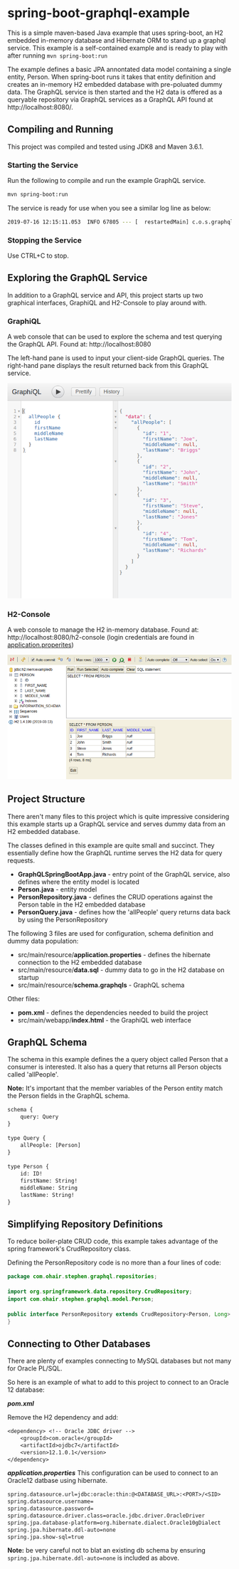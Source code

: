 # spring-boot-graphql-example

This is a simple maven-based Java example that uses spring-boot, an H2 embedded in-memory database and Hibernate ORM to stand up a graphql service. This example is a self-contained example and is ready to play with after running ```mvn spring-boot:run```

The example defines a basic JPA annontated data model containing a single entity, Person. When spring-boot runs it takes that entity definition and creates an in-memory H2 embedded database with pre-poluated dummy data. The GraphQL service is then started and the H2 data is offered as a queryable repository via GraphQL services as a GraphQL API found at http://localhost:8080/.

## Compiling and Running
This project was compiled and tested using JDK8 and Maven 3.6.1.

### Starting the Service
Run the following to compile and run the example GraphQL service.

```bash
mvn spring-boot:run
```

The service is ready for use when you see a similar log line as below:
```bash
2019-07-16 12:15:11.053  INFO 67805 --- [  restartedMain] c.o.s.graphql.GraphQLSpringBootApp       : Started GraphQLSpringBootApp in 6.457 seconds (JVM running for 6.931)
```
### Stopping the Service
Use CTRL+C to stop.

## Exploring the GraphQL Service
In addition to a GraphQL service and API, this project starts up two graphical interfaces, GraphiQL and H2-Console to play around with.

### GraphiQL 
A web console that can be used to explore the schema and test querying the GraphQL API.
Found at: http://localhost:8080

The left-hand pane is used to input your client-side GraphQL queries. The right-hand pane displays the result returned back from this GraphQL service.

![alt GraphiQL](src/docs/example-query.png)

### H2-Console 

A web console to manage the H2 in-memory database. Found at: http://localhost:8080/h2-console (login credentials are found in [application.properites](src/main/resources/application.properties))

![alt H2-Console](src/docs/h2-console.png)

## Project Structure
There aren't many files to this project which is quite impressive considering this example starts up a GraphQL service and serves dummy data from an H2 embedded database.

The classes defined in this example are quite small and succinct. They essentially define how the GraphQL runtime serves the H2 data for query requests.

* **GraphQLSpringBootApp.java** - entry point of the GraphQL service, also defines where the entity model is located 
* **Person.java** - entity model
* **PersonRepository.java** - defines the CRUD operations against the Person table in the H2 embedded database 
* **PersonQuery.java** - defines how the 'allPeople' query returns data back by using the PersonRepository 

The following 3 files are used for configuration, schema definition and dummy data population:

* src/main/resource/**application.properties** - defines the hibernate connection to the H2 embedded database
* src/main/resource/**data.sql** - dummy data to go in the H2 database on startup
* src/main/resource/**schema.graphqls** - GraphQL schema

Other files:

* **pom.xml** - defines the dependencies needed to build the project
* src/main/webapp/**index.html** - the GraphiQL web interface
 

## GraphQL Schema
The schema in this example defines the a query object called Person that a consumer is interested. It also has a query that returns all Person objects called 'allPeople'. 

**Note:** It's important that the member variables of the Person entity match the Person fields in the GraphQL schema.

```
schema {
    query: Query
}

type Query {
    allPeople: [Person]
}

type Person {
    id: ID!
    firstName: String!
    middleName: String
    lastName: String!
}
```

## Simplifying Repository Definitions
To reduce boiler-plate CRUD code, this example takes advantage of the spring framework's CrudRepository class. 

Defining the PersonRepository code is no more than a four lines of code:

```java
package com.ohair.stephen.graphql.repositories;

import org.springframework.data.repository.CrudRepository;
import com.ohair.stephen.graphql.model.Person;

public interface PersonRepository extends CrudRepository<Person, Long> {
}

```

## Connecting to Other Databases
There are plenty of examples connecting to MySQL databases but not many for Oracle PL/SQL. 

So here is an example of what to add to this project to connect to an Oracle 12 database: 

***pom.xml***

Remove the H2 dependency and add:

```
<dependency> <!-- Oracle JDBC driver -->
    <groupId>com.oracle</groupId>
    <artifactId>ojdbc7</artifactId>
    <version>12.1.0.1</version>
</dependency>
```

***application.properties***
This configuration can be used to connect to an Oracle12 datbase using hibernate.

```
spring.datasource.url=jdbc:oracle:thin:@<DATABASE_URL>:<PORT>/<SID>
spring.datasource.username=
spring.datasource.password=
spring.datasource.driver.class=oracle.jdbc.driver.OracleDriver
spring.jpa.database-platform=org.hibernate.dialect.Oracle10gDialect
spring.jpa.hibernate.ddl-auto=none
spring.jpa.show-sql=true
```

**Note:** be very careful not to blat an existing db schema by ensuring ```spring.jpa.hibernate.ddl-auto=none``` is included as above.

 

